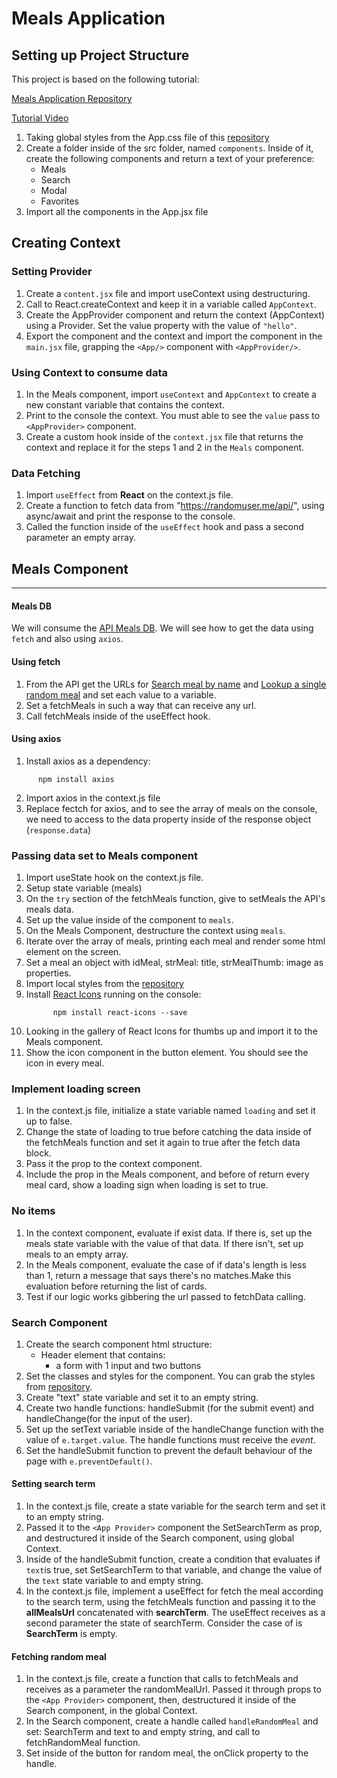 # Meals Application

## Setting up Project Structure

This project is based on the following tutorial:

[Meals Application Repository](https://github.com/john-smilga/react-meals-application-freeCodeCamp)

[Tutorial Video](https://www.youtube.com/watch?v=u6gSSpfsoOQ&t=19642s&ab_channel=freeCodeCamp.org)

1. Taking global styles from the App.css file of this [repository](https://github.com/john-smilga/react-meals-application-freeCodeCamp)
2. Create a folder inside of the src folder, named `components`. Inside of it, create the following components and return a text of your preference:
   - Meals
   - Search
   - Modal
   - Favorites
3. Import all the components in the App.jsx file

## Creating Context

### Setting Provider

1. Create a `content.jsx` file and import useContext using destructuring.
2. Call to React.createContext and keep it in a variable called `AppContext`.
3. Create the AppProvider component and return the context (AppContext) using a Provider. Set the value property with the value of `"hello"`.
4. Export the component and the context and import the component in the `main.jsx` file, grapping the `<App/>` component with `<AppProvider/>`.

### Using Context to consume data

1. In the Meals component, import `useContext` and `AppContext` to create a new constant variable that contains the context.
2. Print to the console the context. You must able to see the `value` pass to `<AppProvider>` component.
3. Create a custom hook inside of the `context.jsx` file that returns the context and replace it for the steps 1 and 2 in the `Meals` component.

### Data Fetching

1. Import `useEffect` from **React** on the context.js file.
2. Create a function to fetch data from "https://randomuser.me/api/", using async/await and print the response to the console.
3. Called the function inside of the `useEffect` hook and pass a second parameter an empty array.

## Meals Component

---

#### Meals DB

We will consume the [API Meals DB](https://www.themealdb.com/api.php). We will see how to get the data using `fetch` and also using `axios`.

#### Using fetch

1. From the API get the URLs for [Search meal by name](www.themealdb.com/api/json/v1/1/search.php?s=) and [Lookup a single random meal](www.themealdb.com/api/json/v1/1/random.php) and set each value to a variable.
2. Set a fetchMeals in such a way that can receive any url.
3. Call fetchMeals inside of the useEffect hook.

#### Using axios

1. Install axios as a dependency:

```
      npm install axios
```

2. Import axios in the context.js file
3. Replace fectch for axios, and to see the array of meals on the console, we need to access to the data property inside of the response object (`response.data`)

### Passing data set to Meals component

1. Import useState hook on the context.js file.
2. Setup state variable (meals)
3. On the `try` section of the fetchMeals function, give to setMeals the API's meals data.
4. Set up the value inside of the <AppProvider> component to `meals`.
5. On the Meals Component, destructure the context using `meals`.
6. Iterate over the array of meals, printing each meal and render some html element on the screen.
7. Set a meal an object with idMeal, strMeal: title, strMealThumb: image as properties.
8. Import local styles from the [repository](https://github.com/john-smilga/react-meals-application-freeCodeCamp/blob/main/src/App.css)
9. Install [React Icons](https://react-icons.github.io/react-icons) running on the console:
   ```
         npm install react-icons --save
   ```
10. Looking in the gallery of React Icons for thumbs up and import it to the Meals component.
11. Show the icon component in the button element. You should see the icon in every meal.

### Implement loading screen

1. In the context.js file, initialize a state variable named `loading` and set it up to false.
2. Change the state of loading to true before catching the data inside of the fetchMeals function and set it again to true after the fetch data block.
3. Pass it the prop to the context component.
4. Include the prop in the Meals component, and before of return every meal card, show a loading sign when loading is set to true.

### No items

1. In the context component, evaluate if exist data. If there is, set up the meals state variable with the value of that data. If there isn't, set up meals to an empty array.
2. In the Meals component, evaluate the case of if data's length is less than 1, return a message that says there's no matches.Make this evaluation before returning the list of cards.
3. Test if our logic works gibbering the url passed to fetchData calling.

### Search Component

1. Create the search component html structure:
   - Header element that contains:
     - a form with 1 input and two buttons
2. Set the classes and styles for the component. You can grab the styles from [repository](https://github.com/john-smilga/react-meals-application-freeCodeCamp/blob/main/src/App.css).
3. Create "text" state variable and set it to an empty string.
4. Create two handle functions: handleSubmit (for the submit event) and handleChange(for the input of the user).
5. Set up the setText variable inside of the handleChange function with the value of `e.target.value`. The handle functions must receive the *event*.
6. Set the handleSubmit function to prevent the default behaviour of the page with `e.preventDefault()`.

#### Setting search term

1. In the context.js file, create a state variable for the search term and set it to an empty string.
2. Passed it to the `<App Provider>` component the SetSearchTerm as prop, and destructured it inside of the Search component, using global Context.
3. Inside of the handleSubmit function, create a condition that evaluates if `text`is true, set SetSearchTerm to that variable, and change the value of the `text` state variable to and empty string.
4. In the context.js file, implement a useEffect for fetch the meal according to the search term, using the fetchMeals function and passing it to the **allMealsUrl** concatenated with **searchTerm**. The useEffect receives as a second parameter the state of searchTerm. Consider the case of is **SearchTerm** is empty.

#### Fetching random meal

1. In the context.js file, create a function that calls to fetchMeals and receives as a parameter the randomMealUrl. Passed it through props to the `<App Provider>` component, then, destructured it inside of the Search component, in the global Context.
2. In the Search component, create a handle called `handleRandomMeal` and set: SearchTerm and text to and empty string, and call to fetchRandomMeal function. 
3. Set inside of the button for random meal, the onClick property to the handle.


